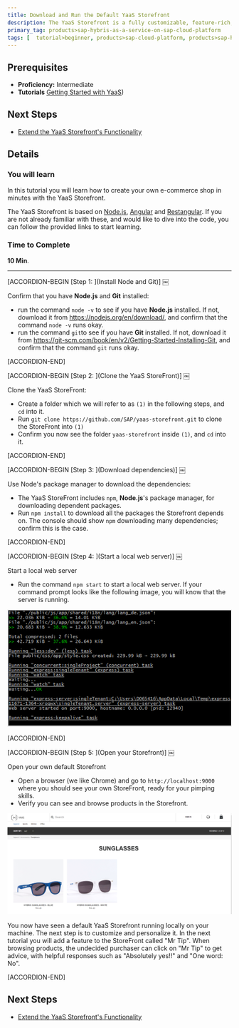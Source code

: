 ```yaml
---
title: Download and Run the Default YaaS Storefront
description: The YaaS Storefront is a fully customizable, feature-rich, default shopping web site, from which you can create your very own online shop.  YaaS looks after all the tricky details: security, authorization, payment and cart workflows, etc., so that you can focus on more interesting topics, like personalization and overall coolness of your online shop.  In this tutorial, you will download, run and explore the default YaaS Storefront.
primary_tag: products>sap-hybris-as-a-service-on-sap-cloud-platform
tags: [  tutorial>beginner, products>sap-cloud-platform, products>sap-hybris-as-a-service-on-sap-cloud-platform ]
---
```

## Prerequisites  
- **Proficiency:** Intermediate
- **Tutorials** [Getting Started with YaaS](https://www.sap.com/developer/tutorials/yaas-getting-started.html))

## Next Steps
- [Extend the YaaS Storefront's Functionality](https://www.sap.com/developer/tutorials/yaas-extend-storefront-functionality-webservice.html)

## Details
### You will learn  
In this tutorial you will learn how to create your own e-commerce shop in minutes with the YaaS Storefront.

The YaaS Storefront is based on [Node.js](https://www.youtube.com/watch?v=pU9Q6oiQNd0),  [Angular](https://docs.angularjs.org/guide/directive) and [Restangular](https://github.com/mgonto/restangular#starter-guide). If you are not already familiar with these, and would like to dive into the code, you can follow the provided links to start learning.

### Time to Complete
**10 Min**.

---


[ACCORDION-BEGIN [Step 1: ](Install Node and Git)] ￼

Confirm that you have **Node.js** and **Git** installed:

- run the command `node -v` to see if you have **Node.js** installed.  If not, download it from <https://nodejs.org/en/download/>, and confirm that the command `node -v` runs okay.
- run the command `git`to see if you have **Git** installed.  If not, download it from <https://git-scm.com/book/en/v2/Getting-Started-Installing-Git>, and confirm that the command `git` runs okay.


[ACCORDION-END]

[ACCORDION-BEGIN [Step 2: ](Clone the YaaS StoreFront)] ￼

Clone the YaaS StoreFront:

- Create a folder which we will refer to as `(1)` in the following steps, and `cd` into it.
- Run `git clone https://github.com/SAP/yaas-storefront.git` to clone the StoreFront into `(1)`
- Confirm you now see the folder `yaas-storefront`	inside `(1)`, and `cd` into it.


[ACCORDION-END]

[ACCORDION-BEGIN [Step 3: ](Download dependencies)] ￼

Use Node's package manager to download the dependencies:

- The YaaS StoreFront includes `npm`, **Node.js**'s package manager, for downloading dependent packages.
- Run `npm install` to download all the packages the Storefront depends on.  The console should show `npm` downloading many dependencies; confirm this is the case.


[ACCORDION-END]

[ACCORDION-BEGIN [Step 4: ](Start a local web server)] ￼

Start a local web server

- Run the command `npm start` to start a local web server.  If your command prompt looks like the following image, you will know that the server is running.

![Server Running](local-web-server-running.PNG)


[ACCORDION-END]

[ACCORDION-BEGIN [Step 5: ](Open your Storefront)] ￼

Open your own default Storefront

- Open a browser (we like Chrome) and go to `http://localhost:9000` where you should see your own StoreFront, ready for your pimping skills.
- Verify you can see and browse products in the Storefront.

![Verify Browse](verify-browse-products.PNG)

You now have seen a default YaaS Storefront running locally on your machine. The next step is to customize and personalize it.  In the next tutorial you will add a feature to the StoreFront called "Mr Tip".  When browsing products, the undecided purchaser can click on "Mr Tip" to get advice, with helpful responses such as "Absolutely yes!!" and "One word: No".


[ACCORDION-END]

## Next Steps
- [Extend the YaaS Storefront's Functionality](https://www.sap.com/developer/tutorials/yaas-extend-storefront-functionality-webservice.html)
